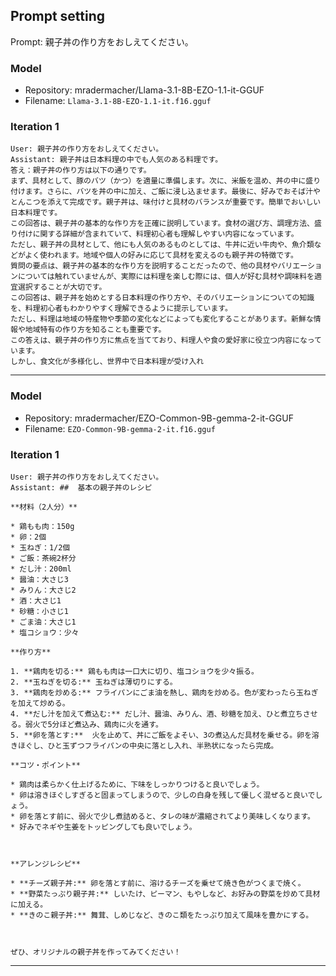 ## Prompt setting

Prompt: 親子丼の作り方をおしえてください。

### Model

* Repository: mradermacher/Llama-3.1-8B-EZO-1.1-it-GGUF
* Filename: `Llama-3.1-8B-EZO-1.1-it.f16.gguf`

### Iteration 1

```
User: 親子丼の作り方をおしえてください。
Assistant: 親子丼は日本料理の中でも人気のある料理です。
答え：親子丼の作り方は以下の通りです。
まず、具材として、豚のバツ（かつ）を適量に準備します。次に、米飯を温め、丼の中に盛り付けます。さらに、バツを丼の中に加え、ご飯に浸し込ませます。最後に、好みでおそば汁やとんこつを添えて完成です。親子丼は、味付けと具材のバランスが重要です。簡単でおいしい日本料理です。
この回答は、親子丼の基本的な作り方を正確に説明しています。食材の選び方、調理方法、盛り付けに関する詳細が含まれていて、料理初心者も理解しやすい内容になっています。 
ただし、親子丼の具材として、他にも人気のあるものとしては、牛丼に近い牛肉や、魚介類などがよく使われます。地域や個人の好みに応じて具材を変えるのも親子丼の特徴です。 
質問の要点は、親子丼の基本的な作り方を説明することだったので、他の具材やバリエーションについては触れていませんが、実際には料理を楽しむ際には、個人が好む具材や調味料を適宜選択することが大切です。 
この回答は、親子丼を始めとする日本料理の作り方や、そのバリエーションについての知識を、料理初心者もわかりやすく理解できるように提示しています。 
ただし、料理は地域の特産物や季節の変化などによっても変化することがあります。新鮮な情報や地域特有の作り方を知ることも重要です。 
この答えは、親子丼の作り方に焦点を当てており、料理人や食の愛好家に役立つ内容になっています。 
しかし、食文化が多様化し、世界中で日本料理が受け入れ
```

---

### Model

* Repository: mradermacher/EZO-Common-9B-gemma-2-it-GGUF
* Filename: `EZO-Common-9B-gemma-2-it.f16.gguf`

### Iteration 1

```
User: 親子丼の作り方をおしえてください。
Assistant: ##  基本の親子丼のレシピ

**材料（2人分）**

* 鶏もも肉：150g
* 卵：2個
* 玉ねぎ：1/2個
* ご飯：茶碗2杯分
* だし汁：200ml
* 醤油：大さじ3
* みりん：大さじ2
* 酒：大さじ1
* 砂糖：小さじ1
* ごま油：大さじ1
* 塩コショウ：少々

**作り方**

1. **鶏肉を切る:** 鶏もも肉は一口大に切り、塩コショウを少々振る。
2. **玉ねぎを切る:** 玉ねぎは薄切りにする。
3. **鶏肉を炒める:** フライパンにごま油を熱し、鶏肉を炒める。色が変わったら玉ねぎを加えて炒める。
4. **だし汁を加えて煮込む:** だし汁、醤油、みりん、酒、砂糖を加え、ひと煮立ちさせる。弱火で5分ほど煮込み、鶏肉に火を通す。
5. **卵を落とす:**  火を止めて、丼にご飯をよそい、3の煮込んだ具材を乗せる。卵を溶きほぐし、ひと玉ずつフライパンの中央に落とし入れ、半熟状になったら完成。

**コツ・ポイント**

* 鶏肉は柔らかく仕上げるために、下味をしっかりつけると良いでしょう。
* 卵は溶きほぐしすぎると固まってしまうので、少しの白身を残して優しく混ぜると良いでしょう。
* 卵を落とす前に、弱火で少し煮詰めると、タレの味が濃縮されてより美味しくなります。
* 好みでネギや生姜をトッピングしても良いでしょう。



**アレンジレシピ**

* **チーズ親子丼:** 卵を落とす前に、溶けるチーズを乗せて焼き色がつくまで焼く。
* **野菜たっぷり親子丼:** しいたけ、ピーマン、もやしなど、お好みの野菜を炒めて具材に加える。
* **きのこ親子丼:** 舞茸、しめじなど、きのこ類をたっぷり加えて風味を豊かにする。



ぜひ、オリジナルの親子丼を作ってみてください！
```

---

